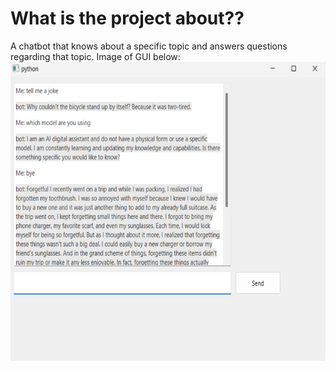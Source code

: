 # What is the project about??

A chatbot that knows about a specific topic and answers questions regarding that topic. 
Image of GUI below:
![bot.png](bot.png)
